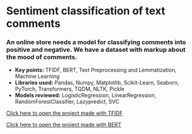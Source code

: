 # Sentiment classification of text comments

### An online store needs a model for classifying comments into positive and negative. We have a dataset with markup about the mood of comments.

- **Key points:** TFIDF, BERT, Text Preprocessing and Lemmatization, Machine Learning
- **Libraries used:** Pandas, Numpy, Matplotlib, Scikit-Learn, Seaborn, PyTorch, Transformers, TQDM, NLTK, Pickle
- **Models reviewed:** LogisticRegression, LinearRegression, RandomForestClassifier, Lazypredict, SVC

[Click here to open the project made with TFIDF](https://github.com/Andrey-Kosov/Projects/blob/main/text_comments_classification/text_comments_classification_TFIDF.ipynb)

[Click here to open the project made with BERT](https://github.com/Andrey-Kosov/Projects/blob/main/text_comments_classification/text_classification_BERT.ipynb)
